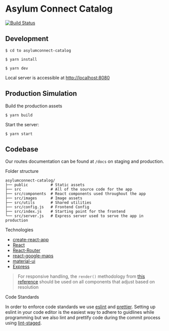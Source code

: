 # Asylum Connect Catalog

[![Build Status](https://travis-ci.org/asylum-connect/asylumconnect-catalog.svg?branch=master)](https://travis-ci.org/asylum-connect/asylumconnect-catalog)

## Development

```
$ cd to asylumconnect-catalog

$ yarn install

$ yarn dev
```

Local server is accessible at [http://localhost:8080](http://localhost:8080)

## Production Simulation

Build the production assets

```
$ yarn build
```

Start the server:

```
$ yarn start
```

## Codebase

Our routes documentation can be found at `/docs` on staging and production.

Folder structure

```
asylumconnect-catalog/
├── public          # Static assets
├── src             # All of the source code for the app
├── src/components  # React components used throughout the app
├── src/images      # Image assets
├── src/utils       # Shared utilities
├── src/config.js   # Frontend Config
├── src/index.js    # Starting point for the frontend
└── src/server.js   # Express server used to serve the app in production
```

Technologies

- [create-react-app](https://create-react-app.dev/)
- [React](https://reactjs.org/)
- [React-Router](https://reacttraining.com/react-router/)
- [react-google-maps](https://www.npmjs.com/package/react-google-maps)
- [material-ui](https://material-ui.com/)
- [Express](https://expressjs.com/)

> For responsive handling, the `render()` methodology from [this reference](https://goshakkk.name/different-mobile-desktop-tablet-layouts-react/) should be used on all components that adjust based on resolution

Code Standards

In order to enforce code standards we use [eslint](https://eslint.org/) and [prettier](https://prettier.io/). Setting up eslint in your code editor is the easiest way to adhere to guidlines while programming but we also lint and prettify code during the commit process using [lint-staged](https://github.com/okonet/lint-staged).
